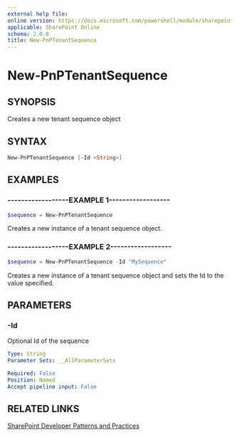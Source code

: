 ```yaml
---
external help file:
online version: https://docs.microsoft.com/powershell/module/sharepoint-pnp/new-pnptenantsequence
applicable: SharePoint Online
schema: 2.0.0
title: New-PnPTenantSequence
---
```


# New-PnPTenantSequence

## SYNOPSIS
Creates a new tenant sequence object

## SYNTAX 

```powershell
New-PnPTenantSequence [-Id <String>]
```

## EXAMPLES

### ------------------EXAMPLE 1------------------
```powershell
$sequence = New-PnPTenantSequence
```

Creates a new instance of a tenant sequence object.

### ------------------EXAMPLE 2------------------
```powershell
$sequence = New-PnPTenantSequence -Id "MySequence"
```

Creates a new instance of a tenant sequence object and sets the Id to the value specified.

## PARAMETERS

### -Id
Optional Id of the sequence

```yaml
Type: String
Parameter Sets: __AllParameterSets

Required: False
Position: Named
Accept pipeline input: False
```

## RELATED LINKS

[SharePoint Developer Patterns and Practices](https://aka.ms/sppnp)